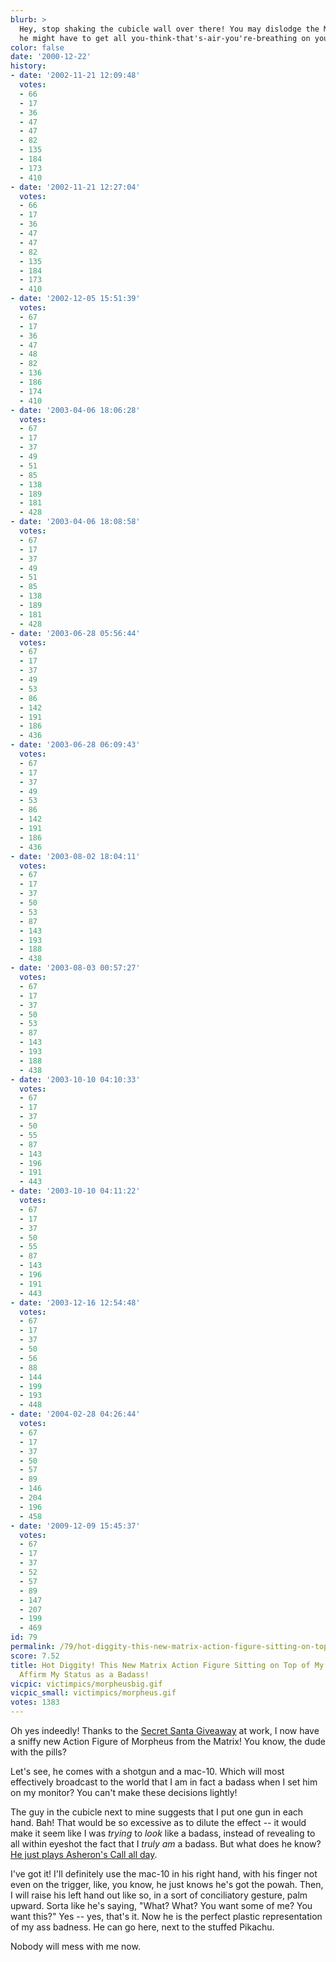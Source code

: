 ```yaml
---
blurb: >
  Hey, stop shaking the cubicle wall over there! You may dislodge the Morpheus, and
  he might have to get all you-think-that's-air-you're-breathing on your ass.
color: false
date: '2000-12-22'
history:
- date: '2002-11-21 12:09:48'
  votes:
  - 66
  - 17
  - 36
  - 47
  - 47
  - 82
  - 135
  - 184
  - 173
  - 410
- date: '2002-11-21 12:27:04'
  votes:
  - 66
  - 17
  - 36
  - 47
  - 47
  - 82
  - 135
  - 184
  - 173
  - 410
- date: '2002-12-05 15:51:39'
  votes:
  - 67
  - 17
  - 36
  - 47
  - 48
  - 82
  - 136
  - 186
  - 174
  - 410
- date: '2003-04-06 18:06:28'
  votes:
  - 67
  - 17
  - 37
  - 49
  - 51
  - 85
  - 138
  - 189
  - 181
  - 428
- date: '2003-04-06 18:08:58'
  votes:
  - 67
  - 17
  - 37
  - 49
  - 51
  - 85
  - 138
  - 189
  - 181
  - 428
- date: '2003-06-28 05:56:44'
  votes:
  - 67
  - 17
  - 37
  - 49
  - 53
  - 86
  - 142
  - 191
  - 186
  - 436
- date: '2003-06-28 06:09:43'
  votes:
  - 67
  - 17
  - 37
  - 49
  - 53
  - 86
  - 142
  - 191
  - 186
  - 436
- date: '2003-08-02 18:04:11'
  votes:
  - 67
  - 17
  - 37
  - 50
  - 53
  - 87
  - 143
  - 193
  - 188
  - 438
- date: '2003-08-03 00:57:27'
  votes:
  - 67
  - 17
  - 37
  - 50
  - 53
  - 87
  - 143
  - 193
  - 188
  - 438
- date: '2003-10-10 04:10:33'
  votes:
  - 67
  - 17
  - 37
  - 50
  - 55
  - 87
  - 143
  - 196
  - 191
  - 443
- date: '2003-10-10 04:11:22'
  votes:
  - 67
  - 17
  - 37
  - 50
  - 55
  - 87
  - 143
  - 196
  - 191
  - 443
- date: '2003-12-16 12:54:48'
  votes:
  - 67
  - 17
  - 37
  - 50
  - 56
  - 88
  - 144
  - 199
  - 193
  - 448
- date: '2004-02-28 04:26:44'
  votes:
  - 67
  - 17
  - 37
  - 50
  - 57
  - 89
  - 146
  - 204
  - 196
  - 458
- date: '2009-12-09 15:45:37'
  votes:
  - 67
  - 17
  - 37
  - 52
  - 57
  - 89
  - 147
  - 207
  - 199
  - 469
id: 79
permalink: /79/hot-diggity-this-new-matrix-action-figure-sitting-on-top-of-my-monitor-will-affirm-my-status-as-a-badass/
score: 7.52
title: Hot Diggity! This New Matrix Action Figure Sitting on Top of My Monitor Will
  Affirm My Status as a Badass!
vicpic: victimpics/morpheusbig.gif
vicpic_small: victimpics/morpheus.gif
votes: 1383
---
```


Oh yes indeedly! Thanks to the [Secret Santa
Giveaway](%ARTICLE[78]%) at work, I now have a sniffy new Action
Figure of Morpheus from the Matrix! You know, the dude with the pills?

Let's see, he comes with a shotgun and a mac-10. Which will most
effectively broadcast to the world that I am in fact a badass when I set
him on my monitor? You can't make these decisions lightly!

The guy in the cubicle next to mine suggests that I put one gun in each
hand. Bah! That would be so excessive as to dilute the effect -- it
would make it seem like I was *trying* to *look* like a badass, instead
of revealing to all within eyeshot the fact that I *truly am* a badass.
But what does he know? [He just plays Asheron's Call all
day](%ARTICLE[23]%).

I've got it! I'll definitely use the mac-10 in his right hand, with his
finger not even on the trigger, like, you know, he just knows he's got
the powah. Then, I will raise his left hand out like so, in a sort of
conciliatory gesture, palm upward. Sorta like he's saying, "What? What?
You want some of me? You want this?" Yes -- yes, that's it. Now he is
the perfect plastic representation of my ass badness. He can go here,
next to the stuffed Pikachu.

Nobody will mess with me now.
